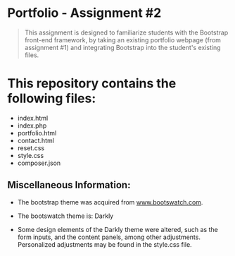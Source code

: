 # Portfolio - Assignment #2

> This assignment is designed to familiarize students with the Bootstrap front-end framework, by taking an existing portfolio webpage (from assignment #1) and integrating Bootstrap into the student's existing files.  

# This repository contains the following files:

 * index.html
 * index.php
 * portfolio.html
 * contact.html
 * reset.css
 * style.css
 * composer.json

## Miscellaneous Information:

 * The bootstrap theme was acquired from www.bootswatch.com.

 * The bootswatch theme is: Darkly

 * Some design elements of the Darkly theme were altered, such as the form inputs, and the content panels, among other adjustments.  Personalized adjustments may be found in the style.css file.